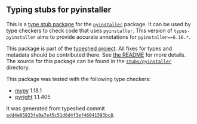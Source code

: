 ## Typing stubs for pyinstaller

This is a [type stub package](https://typing.python.org/en/latest/tutorials/external_libraries.html)
for the [`pyinstaller`](https://github.com/pyinstaller/pyinstaller) package. It can be used by type checkers
to check code that uses `pyinstaller`. This version of
`types-pyinstaller` aims to provide accurate annotations for
`pyinstaller==6.16.*`.

This package is part of the [typeshed project](https://github.com/python/typeshed).
All fixes for types and metadata should be contributed there.
See [the README](https://github.com/python/typeshed/blob/main/README.md)
for more details. The source for this package can be found in the
[`stubs/pyinstaller`](https://github.com/python/typeshed/tree/main/stubs/pyinstaller)
directory.

This package was tested with the following type checkers:
* [mypy](https://github.com/python/mypy/) 1.18.1
* [pyright](https://github.com/microsoft/pyright) 1.1.405

It was generated from typeshed commit
[`add4e85823fe0a7e45c51d6d4f3ef46041593bc8`](https://github.com/python/typeshed/commit/add4e85823fe0a7e45c51d6d4f3ef46041593bc8).